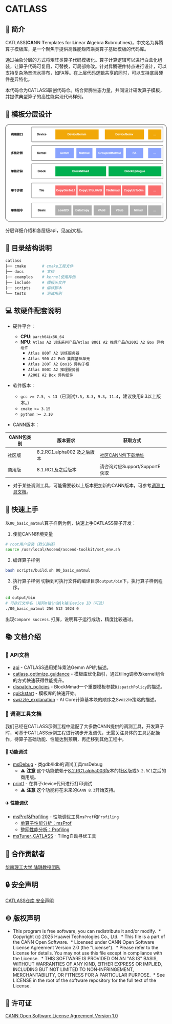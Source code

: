 # CATLASS

## 📌 简介

CATLASS(**CA**NN **T**emplates for **L**inear **A**lgebra **S**ubroutine**s**)，中文名为昇腾算子模板库，是一个聚焦于提供高性能矩阵乘类算子基础模板的代码库。  

通过抽象分层的方式将矩阵类算子代码模板化。算子计算逻辑可以进行白盒化组装，让算子代码可复用，可替换，可局部修改。针对昇腾硬件特点进行设计，可以支持复杂场景流水排布，如FA等。在上层代码逻辑共享的同时，可以支持底层硬件差异特化。

本代码仓为CATLASS联创代码仓。结合昇腾生态力量，共同设计研发算子模板，并提供典型算子的高性能实现代码样例。

## 🧩 模板分层设计

![api_level](docs/images/api_level.png)

分层详细介绍和各层级api，见[api](docs/api.md)文档。

## 📁 目录结构说明

```bash
catlass
├── cmake       # cmake工程文件
├── docs        # 文档
├── examples    # kernel使用样例
├── include     # 模板头文件
├── scripts     # 编译脚本
└── tests       # 测试用例
```

## 💻 软硬件配套说明

- 硬件平台：
  - **CPU**: `aarch64`/`x86_64`
  - **NPU**: `Atlas A2 训练系列产品`/`Atlas 800I A2 推理产品`/`A200I A2 Box 异构组件`
    - `Atlas 800T A2 训练服务器`
    - `Atlas 900 A2 PoD 集群基础单元`
    - `Atlas 200T A2 Box16 异构子框`
    - `Atlas 800I A2 推理服务器`
    - `A200I A2 Box 异构组件`

- 软件版本：
  - `gcc >= 7.5, < 13`（已测试`7.5`，`8.3`，`9.3`，`11.4`，建议使用9.3以上版本。）
  - `cmake >= 3.15`
  - `python >= 3.10`

- CANN版本：

| CANN包类别 | 版本要求                    | 获取方式                                                                                                             |
| ---------- | --------------------------- | -------------------------------------------------------------------------------------------------------------------- |
| 社区版     | 8.2.RC1.alpha002 及之后版本 | [社区CANN包下载地址](https://www.hiascend.com/developer/download/community/result?module=cann&cann=8.2.RC1.alpha002) |
| 商用版     | 8.1.RC1及之后版本           | 请咨询对应Support/SupportE获取                                                                                       |

- 对于某些调测工具，可能需要较以上版本更加新的CANN版本，可参考[调测工具文档](#toolbox)。

## 🚀 快速上手

以`00_basic_matmul`算子样例为例，快速上手CATLASS算子开发：

1. 使能CANN环境变量

```bash
# root用户安装（默认路径）
source /usr/local/Ascend/ascend-toolkit/set_env.sh
```

2. 编译算子样例

```bash
bash scripts/build.sh 00_basic_matmul
```

3. 执行算子样例
切换到可执行文件的编译目录`output/bin`下，执行算子样例程序。

```bash
cd output/bin
# 可执行文件名 |矩阵m轴|n轴|k轴|Device ID（可选）
./00_basic_matmul 256 512 1024 0
```

出现`Compare success.`打屏，说明算子运行成功，精度比较通过。

## 📚 文档介绍

### 📖 API文档

- [api](./docs/api.md) - CATLASS通用矩阵乘法Gemm API的描述。
- [catlass_optimize_guidance](./docs/catlass_optimize_guidance.md) - 模板库优化指引，通过tiling调参及kernel组合的方式快速获得性能提升。
- [dispatch_policies](./docs/dispatch_policies.md) - BlockMmad一个重要模板参数`DispatchPolicy`的描述。
- [quickstart](./docs/quickstart.md) - 模板库的快速开始。
- [swizzle_explanation](./docs/swizzle_explanation.md) - AI Core计算基本块的顺序之Swizzle策略的描述。

### 🧰 调测工具文档 <span id="toolbox"></span>

我们已经在CATLASS示例工程中适配了大多数CANN提供的调测工具，开发算子时，可基于CATLASS示例工程进行初步开发调优，无需关注具体的工具适配操作，待算子基础功能、性能达到预期，再迁移到其他工程中。

#### 🚗 功能调试

- [msDebug](./docs/tools/msdebug.md) - 类gdb/lldb的调试工具msDebug
  - ⚠️ **注意** 这个功能依赖于[8.2.RC1.alpha003](https://www.hiascend.com/developer/download/community/result?module=cann&cann=8.2.RC1.alpha003)版本的社区版或`8.2.RC1`之后的商用版。
- [printf](./docs/tools/print.md) - 在算子device代码进行打印调试
  - ⚠️ **注意** 这个功能将在未来的`CANN 8.3`开始支持。

#### ✈️ 性能调优

- [msProf&Profiling](./docs/tools/performance_tools.md) - 性能调优工具`msProf`和`Profiling`
  - [单算子性能分析：msProf](./docs/tools/performance_tools.md#用msProf进行单算子性能分析)
  - [整网性能分析：Profiling](./docs/tools/performance_tools.md#用Profiling进行整网性能分析)
- [msTuner_CATLASS](./tools/tuner/README.md) - Tiling自动寻优工具

## 👥 合作贡献者

[华南理工大学 陆璐教授团队](https://www2.scut.edu.cn/cs/2017/0629/c22284a328108/page.htm)

## 🔒 安全声明

[CATLASS仓库 安全声明](./SECURITYNOTE.md)

## ©️ 版权声明

* This program is free software, you can redistribute it and/or modify.
 * Copyright (c) 2025 Huawei Technologies Co., Ltd.
 * This file is a part of the CANN Open Software.
 * Licensed under CANN Open Software License Agreement Version 2.0 (the "License").
 * Please refer to the License for details. You may not use this file except in compliance with the License.
 * THIS SOFTWARE IS PROVIDED ON AN "AS IS" BASIS, WITHOUT WARRANTIES OF ANY KIND, EITHER EXPRESS OR IMPLIED, INCLUDING BUT NOT LIMITED TO NON-INFRINGEMENT, MERCHANTABILITY, OR FITNESS FOR A PARTICULAR PURPOSE.
 * See LICENSE in the root of the software repository for the full text of the License.

## 📜 许可证

[CANN Open Software License Agreement Version 1.0](LICENSE)
